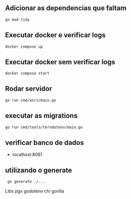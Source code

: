 ## Adicionar as dependencias que faltam
```bash
go mod tidy
```

## Executar docker e verificar logs
```bash
docker compose up
```

## Executar docker sem verificar logs
```bash
docker compose start
```

## Rodar servidor
```bash
go run cmd/wsrs/main.go
```

## executar as migrations
```bash
go run cmd/tools/terndotenv/main.go
```

## verificar banco de dados
- localhost:8081


## utilizando o generate
```bash
 go generate ./...
```



Libs
pgx
godotenv
chi
gorilla

